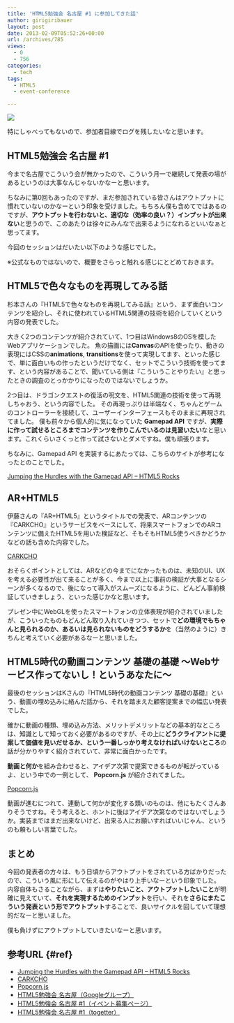 ```yaml
---
title: 'HTML5勉強会 名古屋 #1 に参加してきた話'
author: girigiribauer
layout: post
date: 2013-02-09T05:52:26+00:00
url: /archives/785
views:
  - 0
  - 756
categories:
  - tech
tags:
  - HTML5
  - event-conference

---
```

![][1]

特にしゃべってもないので、参加者目線でログを残したいなと思います。

## HTML5勉強会 名古屋 #1

今まで名古屋でこういう会が無かったので、こういう月一で継続して発表の場があるというのは大事なんじゃないかなーと思います。

ちなみに第0回もあったのですが、まだ参加されている皆さんはアウトプットに慣れていないのかなーという印象を受けました。もちろん僕も含めてではあるのですが、**アウトプットを行わないと、適切な（効率の良い？）インプットが出来ない**と思うので、このあたりは徐々にみんなで出来るようになれるといいなぁと思ってます。

今回のセッションはだいたい以下のような感じでした。

※公式なものではないので、概要をさらっと触れる感じにとどめておきます。

## HTML5で色々なものを再現してみる話

杉本さんの『HTML5で色々なものを再現してみる話』という、まず面白いコンテンツを紹介し、それに使われているHTML5関連の技術を紹介していくという内容の発表でした。

大きく2つのコンテンツが紹介されていて、1つ目はWindows8のOSを模したWebアプリケーションでした。 魚の描画には**Canvas**のAPIを使ったり、動きの表現にはCSSの**animations**, **transitions**を使って実現してます、といった感じで、単に面白いもの作ったというだけでなく、セットでこういう技術を使ってます、という内容があることで、聞いている側は『こういうことやりたい』と思ったときの調査のとっかかりになったのではないでしょうか。

2つ目は、ドラゴンクエストの復活の呪文を、HTML5関連の技術を使って再現しちゃおう、という内容でした。 その再現っぷりは半端なく、ちゃんとゲームのコントローラーを接続して、ユーザーインターフェースもそのままに再現されてました。 僕も前々から個人的に気になっていた **Gamepad API** ですが、**実際に作って試せるところまでコンテンツを作りこんでいるのは見習いたい**なと思います。これくらいさくっと作って試さないとダメですね。僕も頑張ります。

ちなみに、Gamepad API を実装するにあたっては、こちらのサイトが参考になったとのことでした。

[Jumping the Hurdles with the Gamepad API &#8211; HTML5 Rocks][2]

## AR+HTML5

伊藤さんの『AR+HTML5』というタイトルでの発表で、ARコンテンツの『CARKCHO』というサービスをベースにして、将来スマートフォンでのARコンテンツに備えたHTML5を用いた検証など、そもそもHTML5使うべきかどうかなどの話も含めた内容でした。

[CARKCHO][3]

おそらくポイントとしては、ARなどの今までになかったものは、未知のUI、UXを考える必要性が出て来ることが多く、今まで以上に事前の検証が大事となるシーンが多くなるので、後になって導入がスムーズになるように、どんどん事前検証していきましょう、といった感じかなと思います。

プレゼン中にWebGLを使ったスマートフォンの立体表現が紹介されていましたが、こういったものもどんどん取り入れていきつつ、セットで**どの環境でもちゃんと見られるのか、あるいは見られないものをどうするか**を（当然のように）きちんと考えていく必要があるなーと思いました。

## HTML5時代の動画コンテンツ 基礎の基礎 ～Webサービス作ってないし！というあなたに～

最後のセッションはKさんの『HTML5時代の動画コンテンツ 基礎の基礎』という、動画の埋め込みに絡んだ話から、それを踏まえた顧客提案までの幅広い発表でした。

確かに動画の種類、埋め込み方法、メリットデメリットなどの基本的なところは、知識として知っておく必要があるのですが、その上に**どうクライアントに提案して価値を見いだせるか、という一番しっかり考えなければいけないところ**の話が分かりやすく紹介されていて、非常に面白かったです。

**動画と何か**を組み合わせると、アイデア次第で提案できるものが転がっているよ、という中での一例として、 **Popcorn.js** が紹介されてました。

[Popcorn.js][4]

動画が進むにつれて、連動して何かが変化する類いのものは、他にもたくさんありそうですね。そう考えると、ホントに後はアイデア次第なのではないでしょうか。実装まではまだ出来ないけど、出来る人にお願いすればいいじゃん、というのも頼もしい言葉でした。

## まとめ

今回の発表者の方々は、もう日頃からアウトプットをされている方ばかりだったので、こういう風に形にして伝えるのがやはり上手いなーという印象でした。 内容自体もさることながら、まずは**やりたいこと、アウトプットしたいこと**が明確に見えていて、**それを実現するためのインプット**を行い、それを**さらにまたこういう発表という形でアウトプット**することで、良いサイクルを回していて理想的だなーと思いました。

僕も負けずにアウトプットしていきたいなーと思います。

## 参考URL {#ref}

  * [Jumping the Hurdles with the Gamepad API &#8211; HTML5 Rocks][2]
  * [CARKCHO][3]
  * [Popcorn.js][4]
  * [HTML5勉強会 名古屋（Googleグループ）][5]
  * [HTML5勉強会 名古屋 #1（イベント募集ページ）][6]
  * [HTML5勉強会 名古屋 #1（togetter）][7]

 [1]: /img/2013/02/html5nagoya01.png
 [2]: http://www.html5rocks.com/en/tutorials/doodles/gamepad/
 [3]: https://app.carkcho.com/
 [4]: http://popcornjs.org/
 [5]: https://groups.google.com/forum/?hl=ja&fromgroups#!forum/html5nagoya
 [6]: http://www.zusaar.com/event/499053
 [7]: http://togetter.com/li/452564

